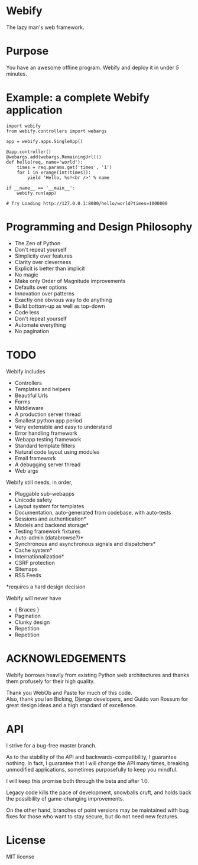 Webify
======
The lazy man's web framework.


Purpose
=======
You have an awesome offline program.  Webify and deploy it in under _5_ minutes.


Example: a complete Webify application
======================================

    import webify
    from webify.controllers import webargs

    app = webify.apps.SingleApp()

    @app.controller()
    @webargs.add(webargs.RemainingUrl())
    def hello(req, name='world'):
        times = req.params.get('times', '1')
        for i in xrange(int(times)):
            yield 'Hello, %s!<br />' % name

    if __name__ == '__main__':
        webify.run(app)

    # Try Loading http://127.0.0.1:8080/hello/world?times=1000000


Programming and Design Philosophy
=================================

* The Zen of Python
* Don't repeat yourself
* Simplicity over features
* Clarity over cleverness
* Explicit is better than implicit
* No magic
* Make only Order of Magnitude improvements
* Defaults over options
* Innovation over patterns
* Exactly one obvious way to do anything
* Build bottom-up as well as top-down
* Code less
* Don't repeat yourself
* Automate everything
* No pagination

TODO
====
Webify includes 

- Controllers
- Templates and helpers
- Beautiful Urls
- Forms
- Middleware
- A production server thread
- Smallest python app period
- Very extensible and easy to understand
- Error handling framework
- Webapp testing framework
- Standard template filters
- Natural code layout using modules
- Email framework
- A debugging server thread
- Web args


Webify still needs, in order,

- Pluggable sub-webapps
- Unicode safety
- Layout system for templates
- Documentation, auto-generated from codebase, with auto-tests
- Sessions and authentication*
- Models and backend storage*
- Testing framework fixtures
- Auto-admin (databrowse?)*
- Synchronous and asynchronous signals and dispatchers*
- Cache system*
- Internationalization*
- CSRF protection
- Sitemaps
- RSS Feeds

*requires a hard design decision


Webify will never have

* { Braces }
* Pagination
* Clunky design
* Repetition
* Repetition


ACKNOWLEDGEMENTS
================
Webify borrows heavily from existing Python web architectures 
and thanks them profusely for their high quality.

Thank you WebOb and Paste for much of this code.  
Also, thank you Ian Bicking, Django developers, and Guido van Rossum 
for great design ideas and a high standard of excellence.

API
===
I strive for a bug-free master branch.  

As to the stability of the API and backwards-compatibility, 
I guarantee nothing.  In fact, I guarantee that I will change
the API many times, breaking unmodified applications, sometimes
purposefully to keep you mindful.

I will keep this promise both through the beta and after 1.0.

Legacy code kills the pace of development, snowballs cruft, 
and holds back the possibility of game-changing improvements.

On the other hand, branches of point versions may be maintained
with bug fixes for those who want to stay secure, but do not need
new features.


License
=======
MIT license

